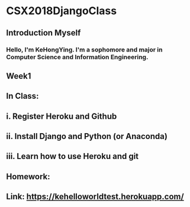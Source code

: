 # CSX2018DjangoClass

## Introduction Myself
### Hello, I'm KeHongYing. I'm a sophomore and major in Computer Science and Information Engineering.

## Week1
##  In Class:
##  i. Register Heroku and Github
##  ii. Install Django and Python (or Anaconda)
##  iii. Learn how to use Heroku and git

##  Homework:

##  Link: https://kehelloworldtest.herokuapp.com/
